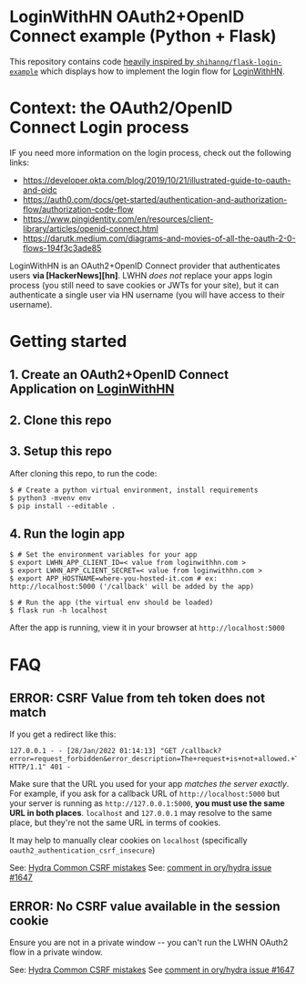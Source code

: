 # LoginWithHN OAuth2+OpenID Connect example (Python + Flask)

This repository contains code [heavily inspired by `shihanng/flask-login-example`](https://github.com/shihanng/flask-login-example) which displays how to implement the login flow for [LoginWithHN](https://loginwithhn.com).

# Context: the OAuth2/OpenID Connect Login process

IF you need more information on the login process, check out the following links:

- https://developer.okta.com/blog/2019/10/21/illustrated-guide-to-oauth-and-oidc
- https://auth0.com/docs/get-started/authentication-and-authorization-flow/authorization-code-flow
- https://www.pingidentity.com/en/resources/client-library/articles/openid-connect.html
- https://darutk.medium.com/diagrams-and-movies-of-all-the-oauth-2-0-flows-194f3c3ade85

LoginWithHN is an OAuth2+OpenID Connect provider that authenticates users **via [HackerNews][hn]**. LWHN *does not* replace your apps login process (you still need to save cookies or JWTs for your site), but it can authenticate a single user via HN username (you will have access to their username).

# Getting started

## 1. Create an OAuth2+OpenID Connect Application on [LoginWithHN][lwhn]

## 2. Clone this repo

## 3. Setup this repo

After cloning this repo, to run the code:

```console
$ # Create a python virtual environment, install requirements
$ python3 -mvenv env
$ pip install --editable .
```

## 4. Run the login app

```console
$ # Set the environment variables for your app
$ export LWHN_APP_CLIENT_ID=< value from loginwithhn.com >
$ export LWHN_APP_CLIENT_SECRET=< value from loginwithhn.com >
$ export APP_HOSTNAME=where-you-hosted-it.com # ex: http://localhost:5000 ('/callback' will be added by the app)

$ # Run the app (the virtual env should be loaded)
$ flask run -h localhost
```

After the app is running, view it in your browser at `http://localhost:5000`

# FAQ

## ERROR: CSRF Value from teh token does not match

If you get a redirect like this:

```
127.0.0.1 - - [28/Jan/2022 01:14:13] "GET /callback?error=request_forbidden&error_description=The+request+is+not+allowed.+The+CSRF+value+from+the+token+does+not+match+the+CSRF+value+from+the+data+store.&state=00e2bb58970e339e760ebb1d4958f97cd7c34f52628609f978eec79b7336832c HTTP/1.1" 401 -
```

Make sure that the URL you used for your app *matches the server exactly*. For example, if you ask for a callback URL of `http://localhost:5000` but your server is running as `http://127.0.0.1:5000`, **you must use the same URL in both places**. `localhost` and `127.0.0.1` may resolve to the same place, but they're not the same URL in terms of cookies.

It may help to manually clear cookies on `localhost` (specifically `oauth2_authentication_csrf_insecure`)

See: [Hydra Common CSRF mistakes](https://www.ory.sh/hydra/docs/debug/csrf/#mixing-up-127001-and-localhost)
See: [comment in ory/hydra issue #1647](https://github.com/ory/hydra/issues/1647#issuecomment-558169277)

## ERROR: No CSRF value available in the session cookie

Ensure you are not in a private window -- you can't run the LWHN OAuth2 flow in a private window.

See: [Hydra Common CSRF mistakes](https://www.ory.sh/hydra/docs/debug/csrf/#mixing-up-127001-and-localhost)
See [comment in ory/hydra issue #1647](https://github.com/ory/hydra/issues/1647#issuecomment-558169277)

[lwhn]: https://loginwithhn.com
